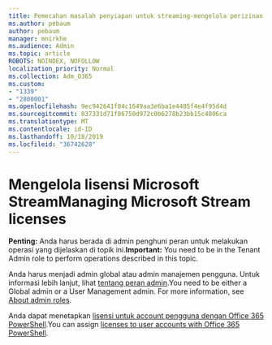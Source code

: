 ```yaml
---
title: Pemecahan masalah penyiapan untuk streaming-mengelola perizinan streaming
ms.author: pebaum
author: pebaum
manager: mnirkhe
ms.audience: Admin
ms.topic: article
ROBOTS: NOINDEX, NOFOLLOW
localization_priority: Normal
ms.collection: Adm_O365
ms.custom:
- "1339"
- "2800001"
ms.openlocfilehash: 9ec942641f04c1649aa3e6ba1e4485f4e4f95d4d
ms.sourcegitcommit: 037331d71f06750d972c0b6278b23bb15c4806ca
ms.translationtype: MT
ms.contentlocale: id-ID
ms.lasthandoff: 10/18/2019
ms.locfileid: "36742628"
---
```

# <a name="managing-microsoft-stream-licenses"></a><span data-ttu-id="7d54d-102">Mengelola lisensi Microsoft Stream</span><span class="sxs-lookup"><span data-stu-id="7d54d-102">Managing Microsoft Stream licenses</span></span>

<span data-ttu-id="7d54d-103">**Penting:** Anda harus berada di admin penghuni peran untuk melakukan operasi yang dijelaskan di topik ini.</span><span class="sxs-lookup"><span data-stu-id="7d54d-103">**Important:** You need to be in the Tenant Admin role to perform operations described in this topic.</span></span>

<span data-ttu-id="7d54d-104">Anda harus menjadi admin global atau admin manajemen pengguna. Untuk informasi lebih lanjut, lihat [tentang peran admin](https://docs.microsoft.com/office365/admin/add-users/about-admin-roles).</span><span class="sxs-lookup"><span data-stu-id="7d54d-104">You need to be either a Global admin or a User Management admin. For more information, see [About admin roles](https://docs.microsoft.com/office365/admin/add-users/about-admin-roles).</span></span>

<span data-ttu-id="7d54d-105">Anda dapat menetapkan [lisensi untuk account pengguna dengan Office 365 PowerShell](https://go.microsoft.com/fwlink/p/?linkid=850410).</span><span class="sxs-lookup"><span data-stu-id="7d54d-105">You can assign [licenses to user accounts with Office 365 PowerShell](https://go.microsoft.com/fwlink/p/?linkid=850410).</span></span>
